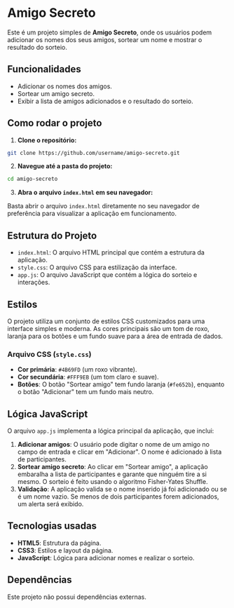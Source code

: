 
# Amigo Secreto

Este é um projeto simples de **Amigo Secreto**, onde os usuários podem adicionar os nomes dos seus amigos, sortear um nome e mostrar o resultado do sorteio.

## Funcionalidades

- Adicionar os nomes dos amigos.
- Sortear um amigo secreto.
- Exibir a lista de amigos adicionados e o resultado do sorteio.

## Como rodar o projeto

1. **Clone o repositório:**

```bash
git clone https://github.com/username/amigo-secreto.git
```

2. **Navegue até a pasta do projeto:**

```bash
cd amigo-secreto
```

3. **Abra o arquivo `index.html` em seu navegador:**

Basta abrir o arquivo `index.html` diretamente no seu navegador de preferência para visualizar a aplicação em funcionamento.

## Estrutura do Projeto

- `index.html`: O arquivo HTML principal que contém a estrutura da aplicação.
- `style.css`: O arquivo CSS para estilização da interface.
- `app.js`: O arquivo JavaScript que contém a lógica do sorteio e interações.

## Estilos

O projeto utiliza um conjunto de estilos CSS customizados para uma interface simples e moderna. As cores principais são um tom de roxo, laranja para os botões e um fundo suave para a área de entrada de dados.

### Arquivo CSS (`style.css`)

- **Cor primária**: `#4B69FD` (um roxo vibrante).
- **Cor secundária**: `#FFF9EB` (um tom claro e suave).
- **Botões**: O botão "Sortear amigo" tem fundo laranja (`#fe652b`), enquanto o botão "Adicionar" tem um fundo mais neutro.

## Lógica JavaScript

O arquivo `app.js` implementa a lógica principal da aplicação, que inclui:

1. **Adicionar amigos**: O usuário pode digitar o nome de um amigo no campo de entrada e clicar em "Adicionar". O nome é adicionado à lista de participantes.
2. **Sortear amigo secreto**: Ao clicar em "Sortear amigo", a aplicação embaralha a lista de participantes e garante que ninguém tire a si mesmo. O sorteio é feito usando o algoritmo Fisher-Yates Shuffle.
3. **Validação**: A aplicação valida se o nome inserido já foi adicionado ou se é um nome vazio. Se menos de dois participantes forem adicionados, um alerta será exibido.

## Tecnologias usadas

- **HTML5**: Estrutura da página.
- **CSS3**: Estilos e layout da página.
- **JavaScript**: Lógica para adicionar nomes e realizar o sorteio.

## Dependências

Este projeto não possui dependências externas.
